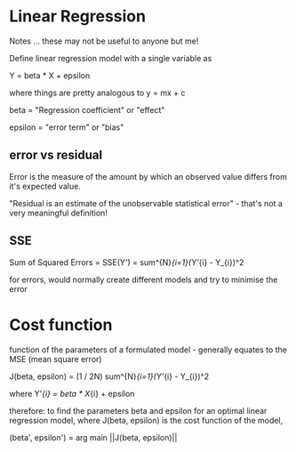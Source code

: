 Linear Regression
=================

Notes ... these may not be useful to anyone but me!

Define linear regression model with a single variable as

Y = beta * X + epsilon

where things are pretty analogous to y = mx + c

beta = "Regression coefficient" or "effect"

epsilon = "error term" or "bias"

error vs residual
-----------------

Error is the measure of the amount by which an observed value differs from it's expected value.

"Residual is an estimate of the unobservable statistical error" - that's not a very meaningful definition!

SSE
---

Sum of Squared Errors = SSE(Y') = sum^{N}_{i=1}(Y'_{i} - Y_{i})^2

for errors, would normally create different models and try to minimise the error

Cost function
=============
function of the parameters of a formulated model - generally equates to the MSE (mean square error)

J(beta, epsilon) = (1 / 2N) sum^{N}_{i=1}(Y'_{i} - Y_{i})^2

where Y'_{i} = beta * X_{i} + epsilon

therefore: to find the parameters beta and epsilon for an optimal linear regression model, where
J(beta, epsilon) is the cost function of the model,

(beta', epsilon') = arg main ||J(beta, epsilon)||
